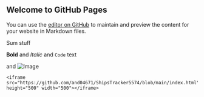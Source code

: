 ## Welcome to GitHub Pages

You can use the [editor on GitHub](https://github.com/and04671/ShipsTracker5574/edit/gh-pages/index.md) to maintain and preview the content for your website in Markdown files.



Sum stuff

**Bold** and _Italic_ and `Code` text

 and ![Image](src)
```
<iframe src="https://github.com/and04671/ShipsTracker5574/blob/main/index.html" height="500" width="500"></iframe>

